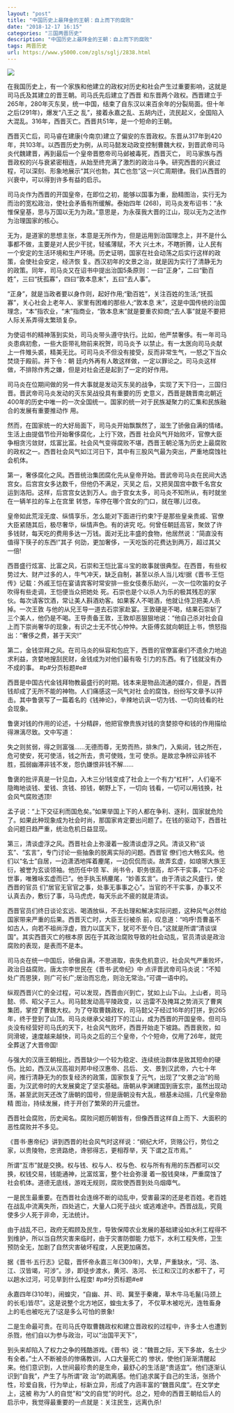 ```yaml
---
layout: "post"
title: "中国历史上最拜金的王朝：自上而下的腐败"
date: "2018-12-17 16:15"
categories: "三国两晋历史"
description: "中国历史上最拜金的王朝：自上而下的腐败"
tags: 两晋历史
url: https://www.y5000.com/zgls/sglj/2838.html
---
```






![](https://img.y5000.com/uploads/allimg/160618/4-16061P0192G61.jpg)

在我国历史上，有一个家族和他建立的政权对历史和社会产生过重要影响，这就是司马氏及其建立的晋王朝。司马氏先后建立了西晋
和东晋两个政权。西晋建立于265年，280年灭东吴，统一中国，结束了自东汉以来百余年的分裂局面。但十年之后(291年)，爆发“八王之
乱”，接着永嘉之乱、五胡内迁，流民起义，全国陷入大混乱。316年，西晋灭亡。西晋共51年，是一个短命的王朝。

西晋灭亡后，司马睿在建康(今南京)建立了偏安的东晋政权。东晋从317年到420年，共103年。以西晋历史为例，从司马懿发动政变控制曹魏大权，到晋武帝司马炎代魏建晋，再到最后一个皇帝晋愍帝司马邺被毒死，西晋灭亡，
司马家族与西晋政权的兴与衰紧密相连，从始至终充满了激烈的政治斗争。研究西晋的兴衰过程，可以深刻、形象地展示“其兴也勃，其亡也忽”这一兴亡周期律。我们从西晋的兴衰中，可以得到许多有益的启示。

司马炎作为西晋的开国皇帝，在即位之初，能够以国事为重，励精图治，实行无为而治的宽松政治，使社会矛盾有所缓解。泰始四年
(268)，司马炎发布诏书：“永惟保皇基，思与万国以无为为政。”意思是，为永葆我大晋的江山，现以无为之法作为治理国家的核心。

无为，是道家的思想主张，本意是无所作为，但是运用到治国理念上，并不是什么事都不做，主要是对人民少干扰，轻徭薄赋，不大
兴土木，不瞎折腾，让人民有一个安定的生活环境和生产环境。历史证明，国家在社会动荡之后实行这样的政策，会使社会安定，经济恢
复。西汉初年的文景之治，就是因为实行了清静无为的政策。同年，司马炎又在诏书中提出治国5条原则：一曰“正身”，二曰“勤百姓”，三曰“抚孤寡”，四曰“敦本息末”，五曰“去人事”。

“正身”，就是当政者要以身作则，起好作用;“勤百姓”，关注百姓的生活;“抚孤寡”，关心社会上老年人、家里有困难的那些人;“敦本息
末”，这是中国传统的治国理念，“本”指农业，“末”指商业，“敦本息末”就是要重农抑商;“去人事”就是不要把人际关系弄得太繁琐复杂。

为使诏书的精神落到实处，司马炎带头遵守执行。比如，他严禁奢侈。有一年司马炎患病初愈，一些大臣带礼物前来祝贺，司马炎予
以禁止。有一太医向司马炎献上一件雉头裘，精美无比。可司马炎不但没有接受，反而非常生气，一怒之下当众焚烧于殿前。并下令：朝
廷内外再有人敢这样做，一定以罪论之。司马炎这样做，不排除作秀之嫌，但是对社会还是起到了一定的好作用。

司马炎在位期间做的另一件大事就是发动灭东吴的战争，实现了天下归一，三国归晋。晋武帝司马炎发动的灭东吴战役具有重要的历
史意义，西晋是魏晋南北朝近400年的历史中唯一的一次全国统一。国家的统一对于民族凝聚力的汇集和民族融合的发展有重要推动作 用。

然而，在国家统一的大好局面下，司马炎开始飘飘然了，滋生了骄傲自满的情绪。生活上由提倡节俭开始奢侈腐化，上行下效，西晋
社会风气开始败坏，官僚大臣争相贪污敛财，炫富比富。社会风气变得腐败不堪，西晋王朝沦落为历史上最腐败的政权之一。西晋社会风气如江河日下，其中有三股风气最为突出，严重地腐蚀社会机体。

第一，奢侈腐化之风。西晋统治集团腐化先从皇帝开始。晋武帝司马炎在民间大选宫女。后宫宫女多达数千，但他仍不满足，灭吴之
后，又把吴国宫中数千名宫女运到洛阳。这样，后宫宫女达到万人。由于宫女太多，司马炎不知所从，有时就坐在一辆羊拉的车上在宫里
转悠，车停在哪个宫女的门口，就在哪儿过夜。

皇帝如此荒淫无度、纵情享乐，怎么能对下面进行约束?于是那些皇亲贵戚、官僚大臣紧随其后，极尽奢华，纵情声色。有的讲究
吃。何曾任朝廷高官，聚敛了许多钱财，每天吃的费用多达一万钱。面对无比丰盛的食物，他居然说：“简直没有值得下筷子的东西!”其子
何劭，更加奢侈，一天吃饭的花费达到两万，超过其父一倍!

西晋盛行炫富、比富之风，石崇和王恺比富斗宝的故事就很典型。在西晋，有些权势过大、财产过多的人，牛气冲天，缺乏自制，甚至以杀人当儿戏!据《晋书·王恺传》记载：外戚王恺在宴请宾客时常安排一些女伎奏乐助兴，一次一位吹笛的女子吹得有些走调，王恺便当众把她处
死。石崇也是个以杀人为乐的极其残忍的家伙。每次请客饮酒，常让美人斟酒劝客。如果客人不喝酒，他就让侍卫把美人杀掉。一次王敦
与他的从兄王导一道去石崇家赴宴。王敦硬是不喝，结果石崇斩了三个美人，他仍是不喝。王导责备王敦，王敦却恶狠狠地说：“他自己杀对社会自上而下崇尚奢华的现象，有识之士无不忧心忡忡。大臣傅玄就向朝廷上书，愤怒指出：“奢侈之费，甚于天灾!”

第二，金钱崇拜之风。在司马炎的纵容和包庇下，西晋的官僚富豪们不遗余力地追求利益，贪婪地搜刮民财，金钱成为对他们最有吸 引力的东西。有了钱就没有办不成的事。
#p#分页标题#e#

西晋是中国古代金钱拜物教最盛行的时期。钱本来是物品流通的媒介，但是，西晋钱却成了无所不能的神物。人们痛感这一风气对社
会的腐蚀，纷纷写文章予以抨击。其中鲁褒写了一篇着名的《钱神论》，辛辣地讥讽一切为钱、一切向钱看的社会现象。

鲁褒对钱的作用的论述，十分精辟，他把官僚贵族对钱的贪婪掠夺和钱的作用描绘得淋漓尽致。文中写道：

失之则贫弱，得之则富强……无德而尊，无势而热，排朱门，入紫闼，钱之所在，危可使安，死可使活，钱之所去，贵可使贱，生可
使杀。是故忿争辨讼非钱不胜，孤弱幽滞非钱不发，怨仇嫌恨非钱不解……

鲁褒的批评真是一针见血，入木三分!钱变成了社会上一个有力“杠杆”，人们毫不隐晦地谈钱、爱钱、贪钱、掠钱，朝野上下，一切向
钱看，一切可以用钱换，社会风气腐败透顶!

孟子说：“上下交征利而国危矣。”如果举国上下的人都在争利、逐利，国家就危险了。如果此种现象成为社会时尚，那国家肯定要出问题了。在钱的驱动下，西晋社会问题日趋严重，统治危机日益显现。

第三，清谈虚浮之风。西晋社会上弥漫着一股清谈虚浮之风。清谈又称“谈玄”、“玄言”，专门讨论一些抽象的脱离实际的问题。西晋官
僚们也大畅玄风。他们以“名士”自居，一边潇洒地挥着麈尾，一边侃侃而谈。故弄玄虚，如琅琊大族王衍，被誉为玄谈领袖。他历任中领
军、尚书令，职务很高，却不干实事，“口不论世事，唯雅咏玄虚而已”。他手执玉柄麈尾，“妙善玄言”。由于清谈之风盛行，使西晋的官员
们“居官无官官之事，处事无事事之心”。当官的不干实事，办事又不认真去办，敷衍了事，马马虎虎，每天乐此不疲的就是清谈。

西晋官员们终日谈论玄远、喝酒放纵，不去处理和解决实际问题，这种风气必然给国家带来严重的后果。西晋灭亡时，大臣王衍被杀
前，叹息道：“呜呼!吾曹虽不如古人，向若不祖尚浮虚，戮力以匡天下，犹可不至今日。”这就是所谓“清谈误国”。其实西晋灭亡的根本原
因在于其政治腐败导致的社会动乱，官员清谈是政治腐败的表现，是表而不是本。

司马炎在统一中国后，骄傲自满，不思进取，丧失危机意识，社会风气严重败坏，政治日益腐败。唐太宗李世民在《晋书·武帝纪》中
点评晋武帝司马炎说：“不知处广而思狭，则广可长广;居治而忘危，则治无常治。”可谓一语中的。

纵观西晋兴亡的全过程，可以发现，西晋由兴到亡，犹如上山下山。上山者，司马懿、师、昭父子三人。司马懿发动高平陵政变，以
迅雷不及掩耳之势消灭了曹爽集团，掌控了曹魏大权。为了夺取曹魏政权，司马懿父子经过16年的打拼，到265年，终于登到了山顶。司马炎继承父祖打下的江山，成为西晋的开国皇帝。但司马炎没有经营好司马氏的天下，社会风气败坏，西晋开始走下坡路。西晋衰败，如
同滑坡，速度越来越快，司马炎之后的三个皇帝，个个短命，仅用了26年，就完全葬送了大晋帝国!

与强大的汉唐王朝相比，西晋缺少一个较为稳定、连续统治群体是致其短命的硬伤。比如，西汉从汉高祖刘邦中经汉惠帝、吕后、
文、景到汉武帝，六七十年间，推行清静无为的恢复经济的政策，国家恢复了元气，出现了“文景之治”的局面，为汉武帝时的大发展奠定了坚实基础。唐朝从李渊建国到唐玄宗，虽然出现动荡，甚至武则天还改了唐朝的国号，但是唐朝没有大乱，根基未动摇，几代皇帝励精
图治，持续发展，终于开创了繁荣的开元盛世。

西晋社会腐败，历史闻名。腐败问题历朝皆有，但像西晋这样自上而下、大面积的恶性腐败并不多见。

《晋书·惠帝纪》讲到西晋的社会风气时这样说：“纲纪大坏，货赂公行，势位之家，以贵陵物，忠贤路绝，谗邪得志，更相荐举，天 下谓之互市焉。”

所谓“互市”就是交换。权与钱、权与人、权与色、权与所有有用的东西都可以交换，权钱交易，钱能通神，比富炫富，整个社会弥漫
着一股钱臭味，严重腐蚀了社会机体。道德无底线，游戏无规则，腐败使西晋到处乌烟瘴气。

一是民生最重要。在西晋社会连绵不断的动乱中，受害最深的还是老百姓。老百姓在战乱中流离失所，四处逃亡，大量人口死于战火
或逃难途中。西晋战乱，究竟使多少人死于非命，无法统计。

由于战乱不已，政府无暇顾及民生，导致保障农业发展的基础建设如水利工程得不到维护，所以当自然灾害来临时，由于灾害防御能
力低下，水利工程失修，卫生预防全无，加剧了自然灾害破坏程度，人民更加痛苦。

据《晋书·五行志》记载，晋怀帝永嘉三年(309年)，大旱，严重缺水，“河、洛、江、汉皆竭，可涉”。涉，即徒步渡水，黄河、洛河、
长江和汉江的水都干了，可以趟水过河，可见旱到什么程度! #p#分页标题#e#

永嘉四年(310年)，闹蝗灾，“自幽、并、司、冀至于秦雍，草木牛马毛鬣(马颈上的长毛)皆尽”。这是说整个北方地区，蝗虫太多了，
不仅草木被吃光，连牲畜身上的毛也被吃光了!这是多么可怕的景象!

二是生命最可贵。在司马氏夺取曹魏政权和建立晋政权的过程中，许多士人也遭到杀戮，他们自以为参与政治，可以“治国平天下”，

到头来却陷入了权力之争的残酷游戏。《晋书》说：“魏晋之际，天下多故，名士少有全者。”士人不断被杀的惨痛教训，人口大量死亡的
惨状，使他们渐渐清醒起来。他们意识到，人世间最珍贵的是生命，最舒心的生活是“贵适宜”。他们逐渐认识到“自我”，产生了与所谓“政
治”的疏离感。他们追求属于自己的生活，张扬个性，珍爱自我，行为举止，标新立异，形成了内涵丰富的“魏晋风度”。在文学史上，这被
称为“人的自觉”和“文的自觉”的时代。总之，短命的西晋王朝给后人的启示中，我觉得最重要的一点就是：关注民生，远离仇杀!
